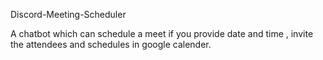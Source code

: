  Discord-Meeting-Scheduler 
 
 
 A chatbot which can schedule a meet if you provide date and time , invite the attendees and schedules in google calender.

